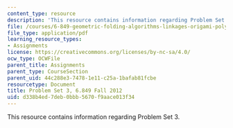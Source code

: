 ```yaml
---
content_type: resource
description: 'This resource contains information regarding Problem Set 3. '
file: /courses/6-849-geometric-folding-algorithms-linkages-origami-polyhedra-fall-2012/d338b4ed7deb0bbb5670f9aace013f34_MIT6_849F12_ps3.pdf
file_type: application/pdf
learning_resource_types:
- Assignments
license: https://creativecommons.org/licenses/by-nc-sa/4.0/
ocw_type: OCWFile
parent_title: Assignments
parent_type: CourseSection
parent_uid: 44c288e3-7478-1e11-c25a-1bafab81fcbe
resourcetype: Document
title: Problem Set 3, 6.849 Fall 2012
uid: d338b4ed-7deb-0bbb-5670-f9aace013f34
---
```

This resource contains information regarding Problem Set 3. 